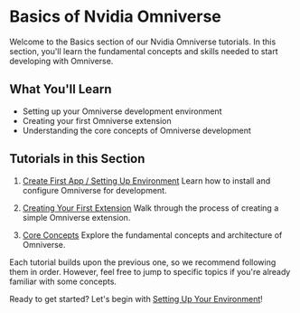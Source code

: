 # Basics of Nvidia Omniverse

Welcome to the Basics section of our Nvidia Omniverse tutorials. In this section, you'll learn the fundamental concepts and skills needed to start developing with Omniverse.

## What You'll Learn

- Setting up your Omniverse development environment
- Creating your first Omniverse extension
- Understanding the core concepts of Omniverse development

## Tutorials in this Section

1. [Create First App / Setting Up Environment](./setting-up-environment/setting-up-environment.md)
   Learn how to install and configure Omniverse for development.

2. [Creating Your First Extension](./creating-first-extension/creating-first-extension.md)
   Walk through the process of creating a simple Omniverse extension.

3. [Core Concepts](./core-concepts/core-concepts.md)
   Explore the fundamental concepts and architecture of Omniverse.

Each tutorial builds upon the previous one, so we recommend following them in order. However, feel free to jump to specific topics if you're already familiar with some concepts.

Ready to get started? Let's begin with [Setting Up Your Environment](./setting-up-environment/setting-up-environment.md)!